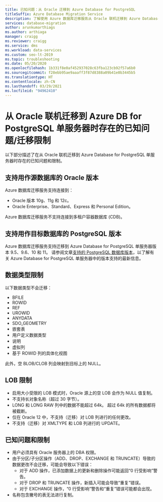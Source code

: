 ```yaml
---
title: 已知问题：从 Oracle 迁移到 Azure Database for PostgreSQL
titleSuffix: Azure Database Migration Service
description: 了解使用 Azure 数据库迁移服务从 Oracle 联机迁移到 Azure Database for PostgreSQL 单服务器时存在的已知问题和迁移限制。
services: database-migration
author: arunkumarthiags
ms.author: arthiaga
manager: craigg
ms.reviewer: craigg
ms.service: dms
ms.workload: data-services
ms.custom: seo-lt-2019
ms.topic: troubleshooting
ms.date: 05/20/2020
ms.openlocfilehash: 1b331f8e0af452937028c63fba123cb92f57a6b0
ms.sourcegitcommit: f28ebb95ae9aaaff3f87d8388a09b41e0b3445b5
ms.translationtype: HT
ms.contentlocale: zh-CN
ms.lasthandoff: 03/29/2021
ms.locfileid: "94962410"
---
```

# <a name="known-issuesmigration-limitations-with-online-migrations-from-oracle-to-azure-db-for-postgresql-single-server"></a>从 Oracle 联机迁移到 Azure DB for PostgreSQL 单服务器时存在的已知问题/迁移限制

以下部分描述了在从 Oracle 联机迁移到 Azure Database for PostgreSQL 单服务器时存在的已知问题和限制。

## <a name="oracle-versions-supported-as-a-source-database"></a>支持用作源数据库的 Oracle 版本

Azure 数据库迁移服务支持连接到：

- Oracle 版本 10g、11g 和 12c。
- Oracle Enterprise、Standard、Express 和 Personal Edition。

Azure 数据库迁移服务不支持连接到多租户容器数据库 (CDB)。

## <a name="postgresql-versions-supported-as-a-target-database"></a>支持用作目标数据库的 PostgreSQL 版本

Azure 数据库迁移服务支持迁移到 Azure Database for PostgreSQL 单服务器版本 9.5、9.6、10 和 11。 请参阅文章[支持的 PostgreSQL 数据库版本](../postgresql/concepts-supported-versions.md)，以了解有关 Azure Database for PostgreSQL 单服务器中的版本支持的最新信息。

## <a name="datatype-limitations"></a>数据类型限制

以下数据类型不会迁移：

- BFILE
- ROWID
- REF
- UROWID
- ANYDATA
- SDO_GEOMETRY
- 嵌套表
- 用户定义数据类型
- 说明
- 虚拟列
- 基于 ROWID 列的具体化视图

此外，空 BLOB/CLOB 列会映射到目标上的 NULL。

## <a name="lob-limitations"></a>LOB 限制

- 启用大小受限的 LOB 模式时，Oracle 源上的空 LOB 会作为 NULL 值复制。
- 不支持长对象名称（超过 30 字节）。
- LONG 和 LONG RAW 列中的数据不能超过 64k。 超过 64k 的所有数据都将被截断。
- 仅在 Oracle 12 中，不支持（迁移）对 LOB 列进行的任何更改。
- 不支持（迁移）对 XMLTYPE 和 LOB 列进行的 UPDATE。

## <a name="known-issues-and-limitations"></a>已知问题和限制

- 用户必须具有 Oracle 服务器上的 DBA 权限。
- 由于分区/子分区操作（ADD、DROP、EXCHANGE 和 TRUNCATE）导致的数据更改不会迁移，可能会导致以下错误：
  - 对于 ADD 操作，已添加数据上的更新和删除操作可能返回“0 行受影响”警告。
  - 对于 DROP 和 TRUNCATE 操作，新插入可能会导致“重复”错误。
  - 对于 EXCHANGE 操作，“0 行受影响”警告和“重复”错误可能都会出现。
- 名称包含撇号的表无法进行复制。